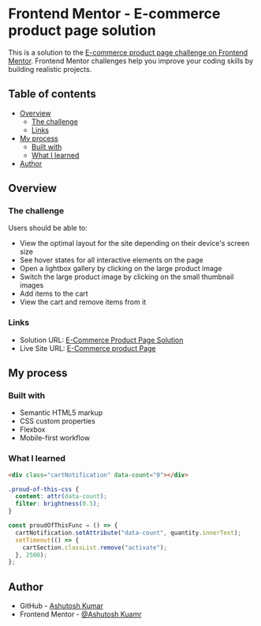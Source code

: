# Frontend Mentor - E-commerce product page solution

This is a solution to the [E-commerce product page challenge on Frontend Mentor](https://www.frontendmentor.io/solutions/responsive-ecommerce-product-page-Lu59KUNRB0). Frontend Mentor challenges help you improve your coding skills by building realistic projects.

## Table of contents

- [Overview](#overview)
  - [The challenge](#the-challenge)
  - [Links](#links)
- [My process](#my-process)
  - [Built with](#built-with)
  - [What I learned](#what-i-learned)
- [Author](#author)

## Overview

### The challenge

Users should be able to:

- View the optimal layout for the site depending on their device's screen size
- See hover states for all interactive elements on the page
- Open a lightbox gallery by clicking on the large product image
- Switch the large product image by clicking on the small thumbnail images
- Add items to the cart
- View the cart and remove items from it

### Links

- Solution URL: [E-Commerce Product Page Solution](https://www.frontendmentor.io/solutions/responsive-ecommerce-product-page-Lu59KUNRB0)
- Live Site URL: [E-Commerce product Page](https://developer-ashutosh.github.io/E-Commerce-Product-Page/)

## My process

### Built with

- Semantic HTML5 markup
- CSS custom properties
- Flexbox
- Mobile-first workflow

### What I learned

```html
<div class="cartNotification" data-count="0"></div>
```

```css
.proud-of-this-css {
  content: attr(data-count);
  filter: brightness(0.5);
}
```

```js
const proudOfThisFunc = () => {
  cartNotification.setAttribute("data-count", quantity.innerText);
  setTimeout(() => {
    cartSection.classList.remove("activate");
  }, 2500);
};
```

## Author

- GitHub - [Ashutosh Kumar](https://www.github.com/Developer-Ashutosh/)
- Frontend Mentor - [@Ashutosh Kuamr](https://www.frontendmentor.io/profile/yourusername)
